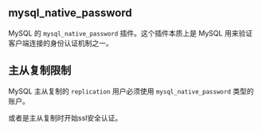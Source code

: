 ## mysql_native_password

MySQL 的 `mysql_native_password` 插件。这个插件本质上是 MySQL 用来验证客户端连接的身份认证机制之一。

## 主从复制限制

MySQL 主从复制的 `replication` 用户必须使用 `mysql_native_password` 类型的账户。

或者是主从复制时开始ssl安全认证。